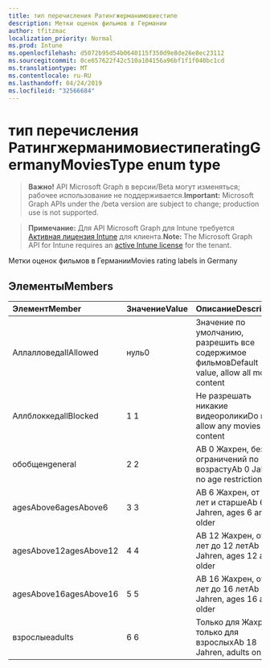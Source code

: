 ```yaml
---
title: тип перечисления Ратингжерманимовиестипе
description: Метки оценок фильмов в Германии
author: tfitzmac
localization_priority: Normal
ms.prod: Intune
ms.openlocfilehash: d5072b95d54b0640115f350d9e8de26e8ec23112
ms.sourcegitcommit: 0ce657622f42c510a104156a96bf1f1f040bc1cd
ms.translationtype: MT
ms.contentlocale: ru-RU
ms.lasthandoff: 04/24/2019
ms.locfileid: "32566684"
---
```

# <a name="ratinggermanymoviestype-enum-type"></a><span data-ttu-id="1a303-103">тип перечисления Ратингжерманимовиестипе</span><span class="sxs-lookup"><span data-stu-id="1a303-103">ratingGermanyMoviesType enum type</span></span>

> <span data-ttu-id="1a303-104">**Важно!** API Microsoft Graph в версии/Beta могут изменяться; рабочее использование не поддерживается.</span><span class="sxs-lookup"><span data-stu-id="1a303-104">**Important:** Microsoft Graph APIs under the /beta version are subject to change; production use is not supported.</span></span>

> <span data-ttu-id="1a303-105">**Примечание:** Для API Microsoft Graph для Intune требуется [Активная лицензия Intune](https://go.microsoft.com/fwlink/?linkid=839381) для клиента.</span><span class="sxs-lookup"><span data-stu-id="1a303-105">**Note:** The Microsoft Graph API for Intune requires an [active Intune license](https://go.microsoft.com/fwlink/?linkid=839381) for the tenant.</span></span>

<span data-ttu-id="1a303-106">Метки оценок фильмов в Германии</span><span class="sxs-lookup"><span data-stu-id="1a303-106">Movies rating labels in Germany</span></span>

## <a name="members"></a><span data-ttu-id="1a303-107">Элементы</span><span class="sxs-lookup"><span data-stu-id="1a303-107">Members</span></span>
|<span data-ttu-id="1a303-108">Элемент</span><span class="sxs-lookup"><span data-stu-id="1a303-108">Member</span></span>|<span data-ttu-id="1a303-109">Значение</span><span class="sxs-lookup"><span data-stu-id="1a303-109">Value</span></span>|<span data-ttu-id="1a303-110">Описание</span><span class="sxs-lookup"><span data-stu-id="1a303-110">Description</span></span>|
|:---|:---|:---|
|<span data-ttu-id="1a303-111">Аллалловед</span><span class="sxs-lookup"><span data-stu-id="1a303-111">allAllowed</span></span>|<span data-ttu-id="1a303-112">нуль</span><span class="sxs-lookup"><span data-stu-id="1a303-112">0</span></span>|<span data-ttu-id="1a303-113">Значение по умолчанию, разрешить все содержимое фильмов</span><span class="sxs-lookup"><span data-stu-id="1a303-113">Default value, allow all movies content</span></span>|
|<span data-ttu-id="1a303-114">Аллблоккед</span><span class="sxs-lookup"><span data-stu-id="1a303-114">allBlocked</span></span>|<span data-ttu-id="1a303-115">1 </span><span class="sxs-lookup"><span data-stu-id="1a303-115">1</span></span>|<span data-ttu-id="1a303-116">Не разрешать никакие видеоролики</span><span class="sxs-lookup"><span data-stu-id="1a303-116">Do not allow any movies content</span></span>|
|<span data-ttu-id="1a303-117">обобщен</span><span class="sxs-lookup"><span data-stu-id="1a303-117">general</span></span>|<span data-ttu-id="1a303-118">2 </span><span class="sxs-lookup"><span data-stu-id="1a303-118">2</span></span>|<span data-ttu-id="1a303-119">AB 0 Жахрен, без ограничений по возрасту</span><span class="sxs-lookup"><span data-stu-id="1a303-119">Ab 0 Jahren, no age restrictions</span></span>|
|<span data-ttu-id="1a303-120">agesAbove6</span><span class="sxs-lookup"><span data-stu-id="1a303-120">agesAbove6</span></span>|<span data-ttu-id="1a303-121">3 </span><span class="sxs-lookup"><span data-stu-id="1a303-121">3</span></span>|<span data-ttu-id="1a303-122">AB 6 Жахрен, от 6 лет и старше</span><span class="sxs-lookup"><span data-stu-id="1a303-122">Ab 6 Jahren, ages 6 and older</span></span>|
|<span data-ttu-id="1a303-123">agesAbove12</span><span class="sxs-lookup"><span data-stu-id="1a303-123">agesAbove12</span></span>|<span data-ttu-id="1a303-124">4 </span><span class="sxs-lookup"><span data-stu-id="1a303-124">4</span></span>|<span data-ttu-id="1a303-125">AB 12 Жахрен, от 12 лет до 12 лет</span><span class="sxs-lookup"><span data-stu-id="1a303-125">Ab 12 Jahren, ages 12 and older</span></span>|
|<span data-ttu-id="1a303-126">agesAbove16</span><span class="sxs-lookup"><span data-stu-id="1a303-126">agesAbove16</span></span>|<span data-ttu-id="1a303-127">5 </span><span class="sxs-lookup"><span data-stu-id="1a303-127">5</span></span>|<span data-ttu-id="1a303-128">AB 16 Жахрен, от 16 лет до 16 лет</span><span class="sxs-lookup"><span data-stu-id="1a303-128">Ab 16 Jahren, ages 16 and older</span></span>|
|<span data-ttu-id="1a303-129">взрослые</span><span class="sxs-lookup"><span data-stu-id="1a303-129">adults</span></span>|<span data-ttu-id="1a303-130">6 </span><span class="sxs-lookup"><span data-stu-id="1a303-130">6</span></span>|<span data-ttu-id="1a303-131">Только для Жахрен, только для взрослых</span><span class="sxs-lookup"><span data-stu-id="1a303-131">Ab 18 Jahren, adults only</span></span>|





